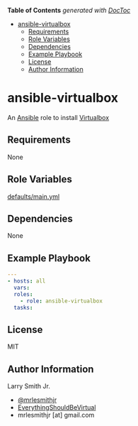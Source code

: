 <!-- START doctoc generated TOC please keep comment here to allow auto update -->
<!-- DON'T EDIT THIS SECTION, INSTEAD RE-RUN doctoc TO UPDATE -->

**Table of Contents** _generated with [DocToc](https://github.com/thlorenz/doctoc)_

- [ansible-virtualbox](#ansible-virtualbox)
  - [Requirements](#requirements)
  - [Role Variables](#role-variables)
  - [Dependencies](#dependencies)
  - [Example Playbook](#example-playbook)
  - [License](#license)
  - [Author Information](#author-information)

<!-- END doctoc generated TOC please keep comment here to allow auto update -->

# ansible-virtualbox

An [Ansible](https://www.ansible.com) role to install [Virtualbox](https://www.virtualbox.org/)

## Requirements

None

## Role Variables

[defaults/main.yml](defaults/main.yml)

## Dependencies

None

## Example Playbook

```yaml
---
- hosts: all
  vars:
  roles:
    - role: ansible-virtualbox
  tasks:
```

## License

MIT

## Author Information

Larry Smith Jr.

- [@mrlesmithjr](https://www.twitter.com/mrlesmithjr)
- [EverythingShouldBeVirtual](http://everythingshouldbevirtual.com)
- mrlesmithjr [at] gmail.com
